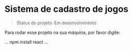 <h1>Sistema de cadastro de jogos</h1>

> Status do projeto: Em desenvolvimento

 Para rodar esse projeto na sua máquina, por favor digite:

...
npm install react
...

